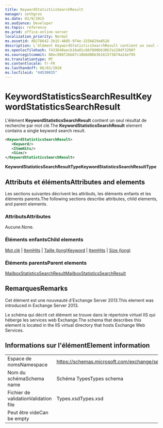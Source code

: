 ```yaml
---
title: KeywordStatisticsSearchResult
manager: sethgros
ms.date: 03/9/2015
ms.audience: Developer
ms.topic: reference
ms.prod: office-online-server
localization_priority: Normal
ms.assetid: d0278642-2b15-4605-974e-325b829a0528
description: L’élément KeywordStatisticsSearchResult contient un seul résultat de recherche par mot clé.
ms.openlocfilehash: f433640aecb10a01c66f890bb30b7a120df3298f
ms.sourcegitcommit: 88ec988f2bb67c1866d06b361615f3674a24e795
ms.translationtype: MT
ms.contentlocale: fr-FR
ms.lasthandoff: 06/03/2020
ms.locfileid: "44530035"
---
```

# <a name="keywordstatisticssearchresult"></a><span data-ttu-id="69f72-103">KeywordStatisticsSearchResult</span><span class="sxs-lookup"><span data-stu-id="69f72-103">KeywordStatisticsSearchResult</span></span>

<span data-ttu-id="69f72-104">L’élément **KeywordStatisticsSearchResult** contient un seul résultat de recherche par mot clé.</span><span class="sxs-lookup"><span data-stu-id="69f72-104">The **KeywordStatisticsSearchResult** element contains a single keyword search result.</span></span> 
  

  
```XML
<KeywordStatisticsSearchResult>
   <Keyword/>
   <ItemHits/>
   <Size/>
</KeywordStatisticsSearchResult>
```

 <span data-ttu-id="69f72-105">**KeywordStatisticsSearchResultType**</span><span class="sxs-lookup"><span data-stu-id="69f72-105">**KeywordStatisticsSearchResultType**</span></span>
## <a name="attributes-and-elements"></a><span data-ttu-id="69f72-106">Attributs et éléments</span><span class="sxs-lookup"><span data-stu-id="69f72-106">Attributes and elements</span></span>

<span data-ttu-id="69f72-107">Les sections suivantes décrivent les attributs, les éléments enfants et les éléments parents.</span><span class="sxs-lookup"><span data-stu-id="69f72-107">The following sections describe attributes, child elements, and parent elements.</span></span>
  
### <a name="attributes"></a><span data-ttu-id="69f72-108">Attributs</span><span class="sxs-lookup"><span data-stu-id="69f72-108">Attributes</span></span>

<span data-ttu-id="69f72-109">Aucune.</span><span class="sxs-lookup"><span data-stu-id="69f72-109">None.</span></span>
  
### <a name="child-elements"></a><span data-ttu-id="69f72-110">Éléments enfants</span><span class="sxs-lookup"><span data-stu-id="69f72-110">Child elements</span></span>

<span data-ttu-id="69f72-111">[Mot clé](keyword.md)  |  [ItemHits](itemhits.md)  |  [Taille (long)](size-long.md)</span><span class="sxs-lookup"><span data-stu-id="69f72-111">[Keyword](keyword.md) | [ItemHits](itemhits.md) | [Size (long)](size-long.md)</span></span>
  
### <a name="parent-elements"></a><span data-ttu-id="69f72-112">Éléments parents</span><span class="sxs-lookup"><span data-stu-id="69f72-112">Parent elements</span></span>

[<span data-ttu-id="69f72-113">MailboxStatisticsSearchResult</span><span class="sxs-lookup"><span data-stu-id="69f72-113">MailboxStatisticsSearchResult</span></span>](mailboxstatisticssearchresult.md)
  
## <a name="remarks"></a><span data-ttu-id="69f72-114">Remarques</span><span class="sxs-lookup"><span data-stu-id="69f72-114">Remarks</span></span>

<span data-ttu-id="69f72-115">Cet élément est une nouveauté d'Exchange Server 2013.</span><span class="sxs-lookup"><span data-stu-id="69f72-115">This element was introduced in Exchange Server 2013.</span></span>
  
<span data-ttu-id="69f72-116">Le schéma qui décrit cet élément se trouve dans le répertoire virtuel IIS qui héberge les services web Exchange.</span><span class="sxs-lookup"><span data-stu-id="69f72-116">The schema that describes this element is located in the IIS virtual directory that hosts Exchange Web Services.</span></span>
  
## <a name="element-information"></a><span data-ttu-id="69f72-117">Informations sur l'élément</span><span class="sxs-lookup"><span data-stu-id="69f72-117">Element information</span></span>

|||
|:-----|:-----|
|<span data-ttu-id="69f72-118">Espace de noms</span><span class="sxs-lookup"><span data-stu-id="69f72-118">Namespace</span></span>  <br/> |https://schemas.microsoft.com/exchange/services/2006/types  <br/> |
|<span data-ttu-id="69f72-119">Nom du schéma</span><span class="sxs-lookup"><span data-stu-id="69f72-119">Schema name</span></span>  <br/> |<span data-ttu-id="69f72-120">Schéma Types</span><span class="sxs-lookup"><span data-stu-id="69f72-120">Types schema</span></span>  <br/> |
|<span data-ttu-id="69f72-121">Fichier de validation</span><span class="sxs-lookup"><span data-stu-id="69f72-121">Validation file</span></span>  <br/> |<span data-ttu-id="69f72-122">Types.xsd</span><span class="sxs-lookup"><span data-stu-id="69f72-122">Types.xsd</span></span>  <br/> |
|<span data-ttu-id="69f72-123">Peut être vide</span><span class="sxs-lookup"><span data-stu-id="69f72-123">Can be empty</span></span>  <br/> ||
   

